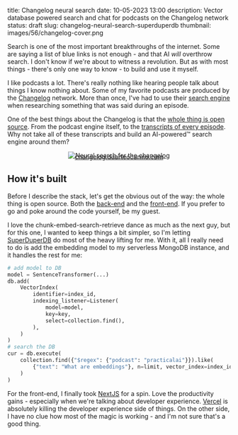 title: Changelog neural search
date: 10-05-2023 13:00
description: Vector database powered search and chat for podcasts on the Changelog network
status: draft
slug: changelog-neural-search-superduperdb
thumbnail: images/56/changelog-cover.png

Search is one of the most important breakthroughs of the internet. Some are saying a list of blue links is not enough - and that AI _will_ overthrow search. I don't know if we're about to witness a revolution. But as with most things - there's only one way to know - to build and use it myself. 

I like podcasts a lot. There's really nothing like hearing people talk about things I know nothing about. Some of my favorite podcasts are produced by the [Changelog](https://changelog.com/) network. More than once, I've had to use their [search engine](https://changelog.com/search?q=embedding) when researching something that was said during an episode.

One of the best things about the Changelog is that the [whole thing is open source](https://github.com/thechangelog). From the podcast engine itself, to the [transcripts of every episode](https://github.com/thechangelog/transcripts). Why not take all of these transcripts and build an AI-powered™ search engine around them?

<center>
<a href="https://changelog.duarteocarmo.com">
<img src="{static}/images/56/search.png" alt="Neural search for the changelog" style="max-width:100%;margin-bottom:-1em;">
</a>
<figcaption><a target="_blank" href="https://changelog.duarteocarmo.com">changelog.duarteocarmo.com</a></figcaption>
</center>

## How it's built
Before I describe the stack, let's get the obvious out of the way: the whole thing is open source. Both the [back-end](https://github.com/duarteocarmo/thechangelogbot-backend) and the [front-end](https://github.com/duarteocarmo/thechangelogbot-frontend). If you prefer to go and poke around the code yourself, be my guest.

I love the chunk-embed-search-retrieve dance as much as the next guy, but for this one, I wanted to keep things a bit simpler, so I'm letting [SuperDuperDB](https://www.superduperdb.com/) do most of the heavy lifting for me. With it, all I really need to do is add the embedding model to my serverless MongoDB instance, and it handles the rest for me:

```python
# add model to DB
model = SentenceTransformer(...)
db.add(
    VectorIndex(
        identifier=index_id,
        indexing_listener=Listener(
            model=model,
            key=key,
            select=collection.find(),
        ),
    )
)
# search the DB
cur = db.execute(
    collection.find({"$regex": {"podcast": "practicalai"}}).like(
        {"text": "What are embeddings"}, n=limit, vector_index=index_id
    )
)

```

For the front-end, I finally took [NextJS](https://nextjs.org/) for a spin. Love the productivity gains - especially when we're talking about developer experience. [Vercel](https://vercel.com/) is absolutely killing the developer experience side of things. On the other side, I have no clue how most of the magic is working - and I'm not sure that's a good thing.

